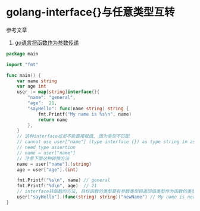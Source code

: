 # golang-interface{}与任意类型互转

参考文章

1. [go语言将函数作为参数传递](https://blog.csdn.net/eclipser1987/article/details/11772539)

```go
package main

import "fmt"

func main() {
	var name string
	var age int
	user := map[string]interface{}{
		"name": "general",
		"age":  21,
		"sayHello": func(name string) string {
			fmt.Printf("My name is %s\n", name)
			return name
		},
	}
	// 这种interface成员不能直接赋值, 因为类型不匹配
	// cannot use user["name"] (type interface {}) as type string in assignment:
	// need type assertion
	// name = user["name"]
	// 注意下面这种转换方法
	name = user["name"].(string)
	age = user["age"].(int)

	fmt.Printf("%s\n", name) // general
	fmt.Printf("%d\n", age)  // 21
	// interface转函数的方法, 目标函数的类型要有参数类型和返回值类型作为函数的类型标志(应该叫函数签名)
	user["sayHello"].(func(string) string)("newName") // My name is newName
}
```